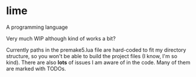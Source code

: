 # lime
A programming language

Very much WIP although kind of works a bit?

Currently paths in the premake5.lua file are hard-coded to fit my directory structure, so you won't be able to build the project files (I know, I'm so kind).
There are also **lots** of issues I am aware of in the code. Many of them are marked with TODOs.
